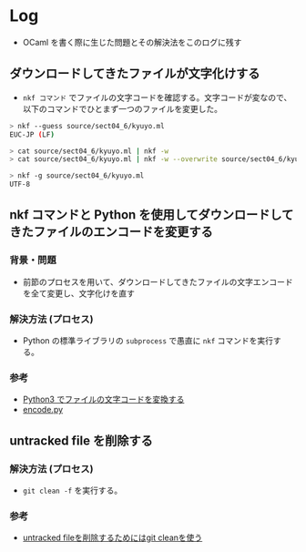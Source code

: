 # Log

- OCaml を書く際に生じた問題とその解決法をこのログに残す

## ダウンロードしてきたファイルが文字化けする

- `nkf コマンド` でファイルの文字コードを確認する。文字コードが変なので、以下のコマンドでひとまず一つのファイルを変更した。

```bash
> nkf --guess source/sect04_6/kyuyo.ml 
EUC-JP (LF)

> cat source/sect04_6/kyuyo.ml | nkf -w
> cat source/sect04_6/kyuyo.ml | nkf -w --overwrite source/sect04_6/kyuyo.ml

> nkf -g source/sect04_6/kyuyo.ml 
UTF-8
```

## nkf コマンドと Python を使用してダウンロードしてきたファイルのエンコードを変更する

### 背景・問題

- 前節のプロセスを用いて、ダウンロードしてきたファイルの文字エンコードを全て変更し、文字化けを直す

### 解決方法 (プロセス)

- Python の標準ライブラリの `subprocess` で愚直に `nkf` コマンドを実行する。

### 参考

- [Python3 でファイルの文字コードを変換する](https://qiita.com/nskydiving/items/c900c27042bcd11517ee)
- [encode.py](https://github.com/dilmnqvovpnmlib/ProgrammingBasics/blob/main/log/encode.py)

## untracked file を削除する

### 解決方法 (プロセス)

- `git clean -f` を実行する。

### 参考

- [untracked fileを削除するためにはgit cleanを使う](https://qiita.com/tmyn470/items/c8359e4ec92d1f462bdf#git-clean)
